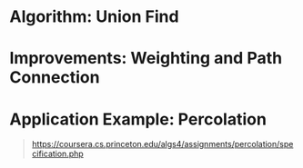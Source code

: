 # Algorithm: Union Find
# Improvements: Weighting and Path Connection
# Application Example: Percolation
>https://coursera.cs.princeton.edu/algs4/assignments/percolation/specification.php

